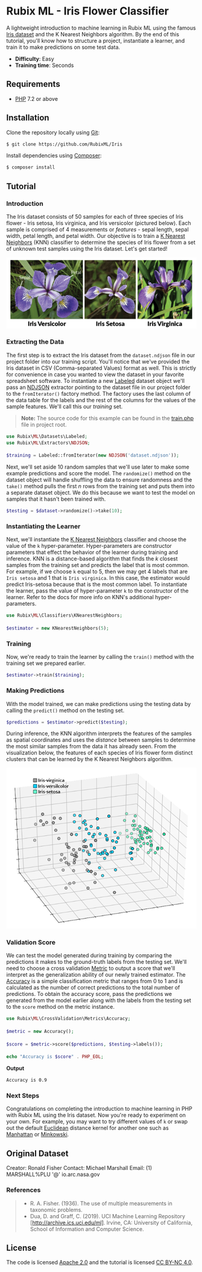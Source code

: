 # Rubix ML - Iris Flower Classifier
A lightweight introduction to machine learning in Rubix ML using the famous [Iris dataset](https://en.wikipedia.org/wiki/Iris_flower_data_set) and the K Nearest Neighbors algorithm. By the end of this tutorial, you'll know how to structure a project, instantiate a learner, and train it to make predictions on some test data.

- **Difficulty**: Easy
- **Training time**: Seconds

## Requirements
- [PHP](https://php.net) 7.2 or above

## Installation
Clone the repository locally using [Git](https://git-scm.com/):
```sh
$ git clone https://github.com/RubixML/Iris
```

Install dependencies using [Composer](https://getcomposer.org/):
```sh
$ composer install
```

## Tutorial

### Introduction
The Iris dataset consists of 50 samples for each of three species of Iris flower - Iris setosa, Iris virginica, and Iris versicolor (pictured below). Each sample is comprised of 4 measurements or *features* - sepal length, sepal width, petal length, and petal width. Our objective is to train a [K Nearest Neighbors](https://docs.rubixml.com/en/latest/classifiers/k-nearest-neighbors.html) (KNN) classifier to determine the species of Iris flower from a set of unknown test samples using the Iris dataset. Let's get started!

![Iris Flower Species](https://raw.githubusercontent.com/RubixML/Iris/master/docs/images/iris-species.png)

### Extracting the Data
The first step is to extract the Iris dataset from the `dataset.ndjson` file in our project folder into our training script. You'll notice that we've provided the Iris dataset in CSV (Comma-separated Values) format as well. This is strictly for convenience in case you wanted to view the dataset in your favorite spreadsheet software. To instantiate a new [Labeled](https://docs.rubixml.com/en/latest/datasets/labeled.html) dataset object we'll pass an [NDJSON](https://docs.rubixml.com/en/latest/extractors/ndjson.html) extractor pointing to the dataset file in our project folder to the `fromIterator()` factory method. The factory uses the last column of the data table for the labels and the rest of the columns for the values of the sample features. We'll call this our *training* set.

> **Note:** The source code for this example can be found in the [train.php](https://github.com/RubixML/Iris/blob/master/train.php) file in project root.

```php
use Rubix\ML\Datasets\Labeled;
use Rubix\ML\Extractors\NDJSON;

$training = Labeled::fromIterator(new NDJSON('dataset.ndjson'));
```

Next, we'll set aside 10 random samples that we'll use later to make some example predictions and score the model. The `randomize()` method on the dataset object will handle shuffling the data to ensure randomness and the `take()` method pulls the first *n* rows from the training set and puts them into a separate dataset object. We do this because we want to test the model on samples that it hasn't been trained with.

```php
$testing = $dataset->randomize()->take(10);
```

### Instantiating the Learner
Next, we'll instantiate the [K Nearest Neighbors](https://docs.rubixml.com/en/latest/classifiers/k-nearest-neighbors.html) classifier and choose the value of the `k` hyper-parameter. Hyper-parameters are constructor parameters that effect the behavior of the learner during training and inference. KNN is a distance-based algorithm that finds the *k* closest samples from the training set and predicts the label that is most common. For example, if we choose `k` equal to 5, then we may get 4 labels that are `Iris setosa` and 1 that is `Iris virginica`. In this case, the estimator would predict Iris-setosa because that is the most common label. To instantiate the learner, pass the value of hyper-parameter `k` to the constructor of the learner. Refer to the docs for more info on KNN's additional hyper-parameters.

```php
use Rubix\ML\Classifiers\KNearestNeighbors;

$estimator = new KNearestNeighbors(5);
```

### Training
Now, we're ready to train the learner by calling the `train()` method with the training set we prepared earlier.

```php
$estimator->train($training);
```

### Making Predictions
With the model trained, we can make predictions using the testing data by calling the `predict()` method on the testing set.

```php
$predictions = $estimator->predict($testing);
```

During inference, the KNN algorithm interprets the features of the samples as spatial coordinates and uses the *distance* between samples to determine the most similar samples from the data it has already seen. From the visualization below, the features of each species of Iris flower form distinct clusters that can be learned by the K Nearest Neighbors algorithm.

![Iris Dataset 3D Plot](https://raw.githubusercontent.com/RubixML/Iris/master/docs/images/iris-dataset-3d-plot.png)

### Validation Score
We can test the model generated during training by comparing the predictions it makes to the ground-truth labels from the testing set. We'll need to choose a cross validation [Metric](https://docs.rubixml.com/en/latest/cross-validation/metrics/api.html) to output a score that we'll interpret as the generalization ability of our newly trained estimator. The [Accuracy](https://docs.rubixml.com/en/latest/cross-validation/metrics/accuracy.html) is a simple classification metric that ranges from 0 to 1 and is calculated as the number of correct predictions to the total number of predictions. To obtain the accuracy score, pass the predictions we generated from the model earlier along with the labels from the testing set to the `score` method on the metric instance.

```php
use Rubix\ML\CrossValidation\Metrics\Accuracy;

$metric = new Accuracy();

$score = $metric->score($predictions, $testing->labels());

echo "Accuracy is $score" . PHP_EOL;
```

**Output**

```sh
Accuracy is 0.9
```

### Next Steps
Congratulations on completing the introduction to machine learning in PHP with Rubix ML using the Iris dataset. Now you're ready to experiment on your own. For example, you may want to try different values of `k` or swap out the default [Euclidean](https://docs.rubixml.com/en/latest/kernels/distance/euclidean.html) distance kernel for another one such as [Manhattan](https://docs.rubixml.com/en/latest/kernels/distance/manhattan.html) or [Minkowski](https://docs.rubixml.com/en/latest/kernels/distance/minkowski.html).

## Original Dataset
Creator: Ronald Fisher
Contact: Michael Marshall
Email: (1) MARSHALL%PLU '@' io.arc.nasa.gov

### References
>- R. A. Fisher. (1936). The use of multiple measurements in taxonomic problems.
>- Dua, D. and Graff, C. (2019). UCI Machine Learning Repository [http://archive.ics.uci.edu/ml]. Irvine, CA: University of California, School of Information and Computer Science.

## License
The code is licensed [Apache 2.0](LICENSE.md) and the tutorial is licensed [CC BY-NC 4.0](https://creativecommons.org/licenses/by-nc/4.0/).
